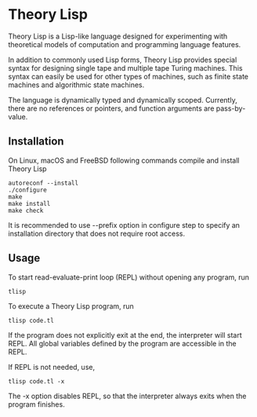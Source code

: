 # Theory Lisp

Theory Lisp is a Lisp-like language designed for experimenting with theoretical models of computation and programming language features.

In addition to commonly used Lisp forms, Theory Lisp provides special syntax for designing single tape and multiple tape Turing machines. This syntax can easily be used for other types of machines, such as finite state machines and algorithmic state machines.

The language is dynamically typed and dynamically scoped. Currently, there are no references or pointers, and function arguments are pass-by-value.

## Installation 

On Linux, macOS and FreeBSD following commands compile and install Theory Lisp

```console
autoreconf --install
./configure
make
make install
make check
```

It is recommended to use --prefix option in configure step to specify an installation directory that does not require root access.

## Usage

To start read-evaluate-print loop (REPL) without opening any program, run

```console
tlisp
```

To execute a Theory Lisp program, run
```console
tlisp code.tl
```
If the program does not explicitly exit at the end, the interpreter will start REPL. All global variables defined by the program are accessible in the REPL.

If REPL is not needed, use,

```console
tlisp code.tl -x
```
The -x option disables REPL, so that the interpreter always exits when the program finishes.



